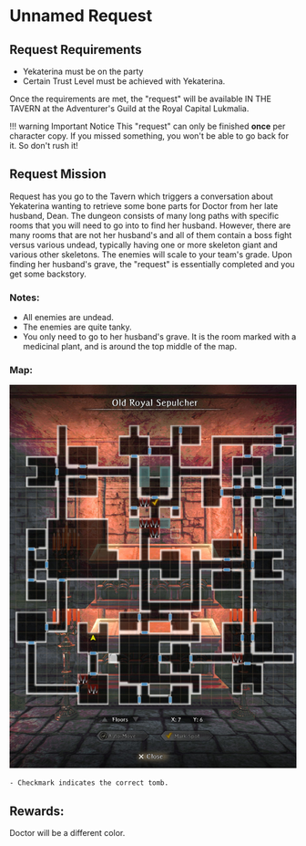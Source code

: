 # Unnamed Request

## Request Requirements

* Yekaterina must be on the party
* Certain Trust Level must be achieved with Yekaterina.

Once the requirements are met, the "request" will be available IN THE TAVERN at the Adventurer's Guild at the Royal Capital Lukmalia. 

!!! warning Important Notice
    This "request" can only be finished **once** per character copy. If you missed something, you
    won't be able to go back for it. So don't rush it!

## Request Mission

Request has you go to the Tavern which triggers a conversation about Yekaterina wanting to retrieve some bone parts for Doctor from her late husband, Dean. The dungeon consists of many long paths with specific rooms that you will need to go into to find her husband. However, there are many rooms that are not her husband's and all of them contain a boss fight versus various undead, typically having one or more skeleton giant and various other skeletons. The enemies will scale to your team's grade. Upon finding her husband's grave, the "request" is essentially completed and you get some backstory.

### Notes:
- All enemies are undead.
- The enemies are quite tanky.
- You only need to go to her husband's grave. It is the room marked with a medicinal plant, and is around the top middle of the map.

### Map:

![](img/old-royal-sepulcher.jpg)

    - Checkmark indicates the correct tomb.

## Rewards:

Doctor will be a different color.

